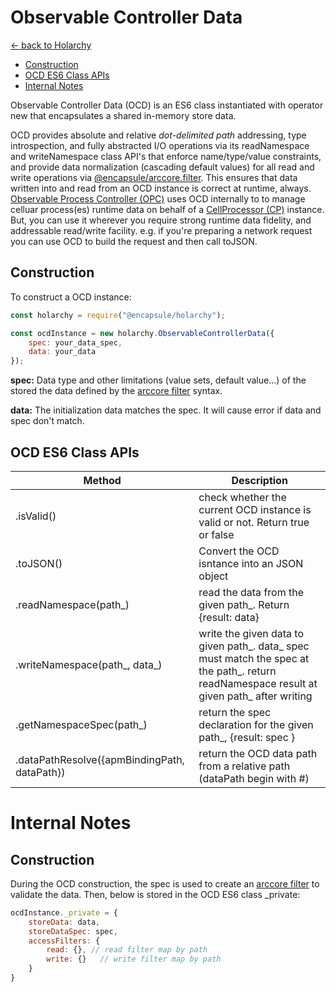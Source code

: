 # Observable Controller Data
[<- back to Holarchy](../README.md)

<!-- reference -->
[opc]: ./observable-process-controller.md
[cp]: ./cell-procssor.md
[arccore filter]: https://encapsule.io/docs/ARCcore/filter
[cm]: ./cell-model.md

* [Construction](#Construction)
* [OCD ES6 Class APIs](#OCD-ES6-Class-APIs)
* [Internal Notes](#Internal-Notes)

Observable Controller Data (OCD) is an ES6 class instantiated with operator new that encapsulates a shared in-memory store data.

OCD provides absolute and relative *dot-delimited path* addressing, type introspection, and fully abstracted I/O operations via its readNamespace and writeNamespace class API's that enforce name/type/value constraints, and provide data normalization (cascading default values) for all read and write operations via [@encapsule/arccore.filter][arccore filter]. This ensures that data written into and read from an OCD instance is correct at runtime, always. [Observable Process Controller (OPC)][opc] uses OCD internally to to manage celluar process(es) runtime data on behalf of a [CellProcessor (CP)][cp] instance. But, you can use it wherever you require strong runtime data fidelity, and addressable read/write facility. e.g. if you're preparing a network request you can use OCD to build the request and then call toJSON.



## Construction
To construct a OCD instance:
```javascript
const holarchy = require("@encapsule/holarchy");

const ocdInstance = new holarchy.ObservableControllerData({
    spec: your_data_spec,
    data: your_data
});
```

**spec:** Data type and other limitations (value sets, default value...) of the stored the data defined by the [arccore filter][arccore filter] syntax.

**data:** The initialization data matches the spec. It will cause error if data and spec don't match.

## OCD ES6 Class APIs

| Method | Description |
|-|-|
| .isValid() | check whether the current OCD instance is valid or not. Return true or false |
| .toJSON() | Convert the OCD isntance into an JSON object | 
| .readNamespace(path_) | read the data from the given path_. Return {result: data} |
| .writeNamespace(path_, data_) | write the given data to given path_. data_ spec must match the spec at the path_. return readNamespace result at given path_ after writing |
| .getNamespaceSpec(path_) | return the spec declaration for the given path_, {result: spec } |
| .dataPathResolve({apmBindingPath, dataPath}) | return the OCD data path from a relative path (dataPath begin with #) |

# Internal Notes

## Construction
During the OCD construction, the spec is used to create an [arccore filter][arccore filter] to validate the data. Then, below is stored in the OCD ES6 class _private:

```javascript
ocdInstance._private = {
    storeData: data,
    storeDataSpec: spec,
    accessFilters: {
        read: {}, // read filter map by path
        write: {}   // write filter map by path
    }
}
```

